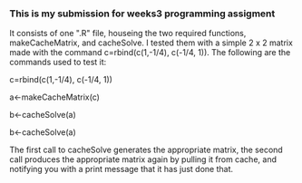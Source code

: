 ### This is my submission for weeks3 programming assigment 

It consists of one ".R" file, houseing the two required functions, 
makeCacheMatrix, and cacheSolve.  I tested them with a simple 2 x 2 
matrix made with the command c=rbind(c(1,-1/4), c(-1/4, 1)). 
The following are the commands used to test it:  

c=rbind(c(1,-1/4), c(-1/4, 1))  

a<-makeCacheMatrix(c)  

b<-cacheSolve(a)  

b<-cacheSolve(a)  

The first call to cacheSolve generates the appropriate matrix, the second call produces the appropriate matrix again by pulling it from cache, and notifying you with a print message that it has just done that.

